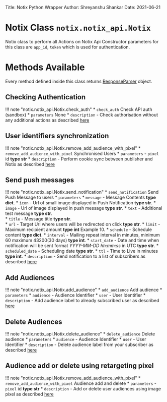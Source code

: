 Title: Notix Python Wrapper
Author: Shreyanshu Shankar
Date: 2021-06-21

# Notix Class `notix.notix_api.Notix`
Notix class to perform all Actions on Notix Api Constructor parameters for this class are `app_id`, `token` which is used for authentication.
# Methods Available
Every method defined inside this class returns [ResponseParser](../../notix/response_parser/) object.
## Checking Authentication 
!!! note "notix.notix_api.Notix.check_auth"
        * `check_auth` Check API auth (sandbox)
            * `parameters` None
            * `description` - Check authorisation without any additional actions as described [here](https://docs.notix.co/api-check-auth.html)


## User identifiers synchronization 
!!! note "notix.notix_api.Notix.remove_add_audience_with_pixel"
        * `remove_add_audience_with_pixel` Synchronised Users
            * `parameters` - `pixel` id **type str**
            * `description` - Perform cookie sync between publisher and Notix as described [here](https://docs.notix.co/user-sync.html)


## Send push messages 
!!! note "notix.notix_api.Notix.send_notification"
        * `send_notification` Send Push Message to users
            * `parameters` 
                * `message` - Message Contents **type dict**.
                    * `icon` - Url of small image displayed in Push Notification **type str**.
                    * `image` - Url of image displayed in push message **type str**.
                    * `text` - Additional test message **type str**.  
                    * `title` - Message title **type str**.  
                    * `url` - Target Url where users will be redirected on click **type str**.
                * `limit` - Maximum recipient amount **type int** Example 10.
                * `schedule` - Schedule content **type dict**.
                    * `interval` - Mailing repeat interval in minutes, minimum 60 maximum 43200(30 days) **type int**.
                    * `start_date` - Date and time when notification will be sent format _YYYY-MM-DD hh:mm:ss_ in UTC **type str**.
                * `scheduled_date` - Scheduling date **type str**.
                * `ttl` - Time to Live in minutes **type int**.
            * `description` - Send notification to a list of subscribers as described [here](https://docs.notix.co/api-send.html)


## Add Audiences
!!! note "notix.notix_api.Notix.add_audience"
        * `add_audience` Add audience
            * `parameters` 
                * `audience` - Audience  Identifier
                * `user` - User Identifier
            * `description` - Add audience label to already subscribed user as described [here](https://docs.notix.co/api-audience.html)

## Delete Audiences
!!! note "notix.notix_api.Notix.delete_audience"
        * `delete_audience` Delete audience
            * `parameters` 
                * `audience` - Audience  Identifier
                * `user` - User Identifier
            * `description` - Delete audience label from your subscriber as described [here](https://docs.notix.co/api-audience.html)


## Audience add or delete using retargeting pixel
!!! note "notix.notix_api.Notix.remove_add_audience_with_pixel"
        * `remove_add_audience_with_pixel` Audience add and delete
            * `parameters` - `pixel` id **type str**
            * `description` - Add or delete user audiences using image pixel as described [here](https://docs.notix.co/retargeting-pixel.html)